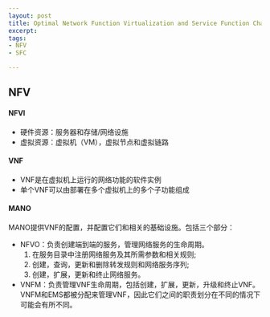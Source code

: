 ```yaml
---
layout: post
title: Optimal Network Function Virtualization and Service Function Chaining: A Survey
excerpt: 
tags:
- NFV
- SFC

---
```


## <span class="tooltip" titles="Network Function Virtualization 网络功能虚拟化" >NFV</span>

#### NFVI

* 硬件资源：服务器和存储/网络设施
* 虚拟资源：虚拟机（VM），虚拟节点和虚拟链路

#### VNF

* VNF是在虚拟机上运行的网络功能的软件实例
* 单个VNF可以由部署在多个虚拟机上的多个子功能组成

#### MANO

MANO提供VNF的配置，并配置它们和相关的基础设施。包括三个部分：
* <span class="tooltip" titles="NFV orchestrator 协调器">NFVO</span>：负责创建端到端的服务，管理网络服务的生命周期。
	1. 在服务目录中注册网络服务及其所需参数和相关规则;
	2. 创建，查询，更新和删除转发规则和网络服务序列;
	3. 创建，扩展，更新和终止网络服务。
* <span class="tooltip" titles="Virtual network functions manager 虚拟网络功能管理器">VNFM</span>：负责管理VNF生命周期，包括创建，扩展，更新，升级和终止VNF。VNFM和EMS都被分配来管理VNF，因此它们之间的职责划分在不同的情况下可能会有所不同。

